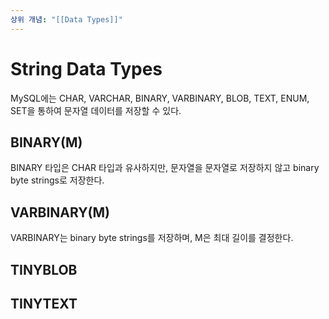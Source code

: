 ```yaml
---
상위 개념: "[[Data Types]]"
---
```

# String Data Types
MySQL에는 CHAR, VARCHAR, BINARY, VARBINARY, BLOB, TEXT, ENUM, SET을 통하여 문자열 데이터를 저장할 수 있다.





## BINARY(M)
BINARY 타입은 CHAR 타입과 유사하지만, 문자열을 문자열로 저장하지 않고 binary byte strings로 저장한다.

## VARBINARY(M)
VARBINARY는 binary byte strings를 저장하며,  M은 최대 길이를 결정한다.

## TINYBLOB


## TINYTEXT